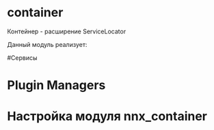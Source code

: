 # container

Контейнер - расширение ServiceLocator 

Данный модуль реализует:


#Сервисы


# Plugin Managers


# Настройка модуля nnx_container
